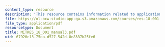 ```yaml
---
content_type: resource
description: 'This resource contains information related to applications of the derivative. '
file: https://ol-ocw-studio-app-qa.s3.amazonaws.com/courses/res-18-001-calculus-online-textbook-spring-2005/67920c1375ead527542d8e8337b25fe6_MITRES_18_001_manual3.pdf
file_type: application/pdf
resourcetype: Document
title: MITRES_18_001_manual3.pdf
uid: 67920c13-75ea-d527-542d-8e8337b25fe6
---
```

